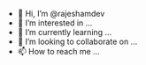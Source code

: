 - 👋 Hi, I’m @rajeshamdev
- 👀 I’m interested in ...
- 🌱 I’m currently learning ...
- 💞️ I’m looking to collaborate on ...
- 📫 How to reach me ...

<!---
rajeshamdev/rajeshamdev is a ✨ special ✨ repository because its `README.md` (this file) appears on your GitHub profile.
You can click the Preview link to take a look at your changes.
--->
